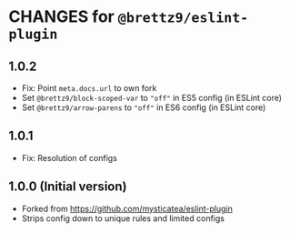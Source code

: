 # CHANGES for `@brettz9/eslint-plugin`

## 1.0.2

- Fix: Point `meta.docs.url` to own fork
- Set `@brettz9/block-scoped-var` to `"off"` in ES5 config (in ESLint core)
- Set `@brettz9/arrow-parens` to `"off"` in ES6 config (in ESLint core)

## 1.0.1

- Fix: Resolution of configs

## 1.0.0 (Initial version)

- Forked from <https://github.com/mysticatea/eslint-plugin>
- Strips config down to unique rules and limited configs
